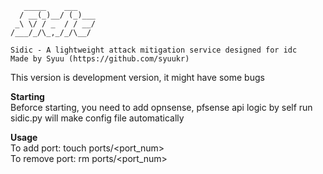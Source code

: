 ```
   _____    ___
  / __(_)__/ (_)___
 _\ \/ / _  / / __/
/___/_/\_,_/_/\__/

Sidic - A lightweight attack mitigation service designed for idc
Made by Syuu (https://github.com/syuukr)
```

This version is development version, it might have some bugs

**Starting**</br>
Beforce starting, you need to add opnsense, pfsense api logic by self
run sidic.py will make config file automatically 

**Usage**</br>
To add port: touch ports/<port_num> </br>
To remove port: rm ports/<port_num> 
